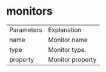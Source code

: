 # monitors

<table class="custom-table">
  <tr>
    <td class="typeface">Parameters</td>
    <td class="typeface">Explanation</td>
  </tr>
  <tr>
    <td>name</td>
    <td>Monitor name</td>
  </tr>
  <tr>
    <td>type</td>
    <td style={{width: '50rem'}}>Monitor type.
    </td>
  </tr>
  <tr>
    <td>property</td>
    <td>Monitor property</td>
  </tr>
</table>
